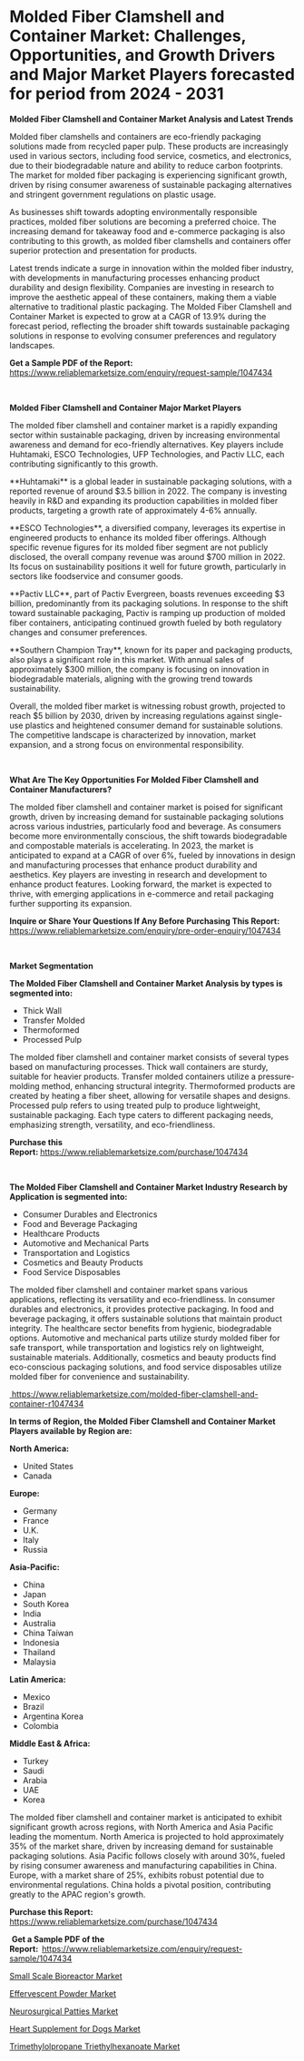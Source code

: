 <p><h1>Molded Fiber Clamshell and Container Market: Challenges, Opportunities, and Growth Drivers and Major Market Players forecasted for period from 2024 - 2031</h1></p><p><strong>Molded Fiber Clamshell and Container Market Analysis and Latest Trends</strong></p>
<p><p>Molded fiber clamshells and containers are eco-friendly packaging solutions made from recycled paper pulp. These products are increasingly used in various sectors, including food service, cosmetics, and electronics, due to their biodegradable nature and ability to reduce carbon footprints. The market for molded fiber packaging is experiencing significant growth, driven by rising consumer awareness of sustainable packaging alternatives and stringent government regulations on plastic usage. </p><p>As businesses shift towards adopting environmentally responsible practices, molded fiber solutions are becoming a preferred choice. The increasing demand for takeaway food and e-commerce packaging is also contributing to this growth, as molded fiber clamshells and containers offer superior protection and presentation for products. </p><p>Latest trends indicate a surge in innovation within the molded fiber industry, with developments in manufacturing processes enhancing product durability and design flexibility. Companies are investing in research to improve the aesthetic appeal of these containers, making them a viable alternative to traditional plastic packaging. The Molded Fiber Clamshell and Container Market is expected to grow at a CAGR of 13.9% during the forecast period, reflecting the broader shift towards sustainable packaging solutions in response to evolving consumer preferences and regulatory landscapes.</p></p>
<p><strong>Get a Sample PDF of the Report:&nbsp;</strong> <a href="https://www.reliablemarketsize.com/enquiry/request-sample/1047434?utm_campaign=1839&utm_medium=2&utm_source=Github&utm_content=ia&utm_term=06122024&utm_id=molded-fiber-clamshell-and-container">https://www.reliablemarketsize.com/enquiry/request-sample/1047434</a></p>
<p>&nbsp;</p>
<p><strong>Molded Fiber Clamshell and Container Major Market Players</strong></p>
<p><p>The molded fiber clamshell and container market is a rapidly expanding sector within sustainable packaging, driven by increasing environmental awareness and demand for eco-friendly alternatives. Key players include Huhtamaki, ESCO Technologies, UFP Technologies, and Pactiv LLC, each contributing significantly to this growth.</p><p>**Huhtamaki** is a global leader in sustainable packaging solutions, with a reported revenue of around $3.5 billion in 2022. The company is investing heavily in R&D and expanding its production capabilities in molded fiber products, targeting a growth rate of approximately 4-6% annually.</p><p>**ESCO Technologies**, a diversified company, leverages its expertise in engineered products to enhance its molded fiber offerings. Although specific revenue figures for its molded fiber segment are not publicly disclosed, the overall company revenue was around $700 million in 2022. Its focus on sustainability positions it well for future growth, particularly in sectors like foodservice and consumer goods.</p><p>**Pactiv LLC**, part of Pactiv Evergreen, boasts revenues exceeding $3 billion, predominantly from its packaging solutions. In response to the shift toward sustainable packaging, Pactiv is ramping up production of molded fiber containers, anticipating continued growth fueled by both regulatory changes and consumer preferences.</p><p>**Southern Champion Tray**, known for its paper and packaging products, also plays a significant role in this market. With annual sales of approximately $300 million, the company is focusing on innovation in biodegradable materials, aligning with the growing trend towards sustainability.</p><p>Overall, the molded fiber market is witnessing robust growth, projected to reach $5 billion by 2030, driven by increasing regulations against single-use plastics and heightened consumer demand for sustainable solutions. The competitive landscape is characterized by innovation, market expansion, and a strong focus on environmental responsibility.</p></p>
<p>&nbsp;</p>
<p><strong>What Are The Key Opportunities For Molded Fiber Clamshell and Container Manufacturers?</strong></p>
<p><p>The molded fiber clamshell and container market is poised for significant growth, driven by increasing demand for sustainable packaging solutions across various industries, particularly food and beverage. As consumers become more environmentally conscious, the shift towards biodegradable and compostable materials is accelerating. In 2023, the market is anticipated to expand at a CAGR of over 6%, fueled by innovations in design and manufacturing processes that enhance product durability and aesthetics. Key players are investing in research and development to enhance product features. Looking forward, the market is expected to thrive, with emerging applications in e-commerce and retail packaging further supporting its expansion.</p></p>
<p><strong>Inquire or Share Your Questions If Any Before Purchasing This Report:</strong> <a href="https://www.reliablemarketsize.com/enquiry/pre-order-enquiry/1047434?utm_campaign=1839&utm_medium=2&utm_source=Github&utm_content=ia&utm_term=06122024&utm_id=molded-fiber-clamshell-and-container">https://www.reliablemarketsize.com/enquiry/pre-order-enquiry/1047434</a></p>
<p>&nbsp;</p>
<p><strong>Market Segmentation</strong></p>
<p><strong>The Molded Fiber Clamshell and Container Market Analysis by types is segmented into:</strong></p>
<p><ul><li>Thick Wall</li><li>Transfer Molded</li><li>Thermoformed</li><li>Processed Pulp</li></ul></p>
<p><p>The molded fiber clamshell and container market consists of several types based on manufacturing processes. Thick wall containers are sturdy, suitable for heavier products. Transfer molded containers utilize a pressure-molding method, enhancing structural integrity. Thermoformed products are created by heating a fiber sheet, allowing for versatile shapes and designs. Processed pulp refers to using treated pulp to produce lightweight, sustainable packaging. Each type caters to different packaging needs, emphasizing strength, versatility, and eco-friendliness.</p></p>
<p><strong>Purchase this Report:&nbsp;</strong><a href="https://www.reliablemarketsize.com/purchase/1047434?utm_campaign=1839&utm_medium=2&utm_source=Github&utm_content=ia&utm_term=06122024&utm_id=molded-fiber-clamshell-and-container">https://www.reliablemarketsize.com/purchase/1047434</a></p>
<p>&nbsp;</p>
<p><strong>The Molded Fiber Clamshell and Container Market Industry Research by Application is segmented into:</strong></p>
<p><ul><li>Consumer Durables and Electronics</li><li>Food and Beverage Packaging</li><li>Healthcare Products</li><li>Automotive and Mechanical Parts</li><li>Transportation and Logistics</li><li>Cosmetics and Beauty Products</li><li>Food Service Disposables</li></ul></p>
<p><p>The molded fiber clamshell and container market spans various applications, reflecting its versatility and eco-friendliness. In consumer durables and electronics, it provides protective packaging. In food and beverage packaging, it offers sustainable solutions that maintain product integrity. The healthcare sector benefits from hygienic, biodegradable options. Automotive and mechanical parts utilize sturdy molded fiber for safe transport, while transportation and logistics rely on lightweight, sustainable materials. Additionally, cosmetics and beauty products find eco-conscious packaging solutions, and food service disposables utilize molded fiber for convenience and sustainability.</p></p>
<p><a href="https://www.reliablemarketsize.com/molded-fiber-clamshell-and-container-r1047434?utm_campaign=1839&utm_medium=2&utm_source=Github&utm_content=ia&utm_term=06122024&utm_id=molded-fiber-clamshell-and-container">&nbsp;https://www.reliablemarketsize.com/molded-fiber-clamshell-and-container-r1047434</a></p>
<p><strong>In terms of Region, the Molded Fiber Clamshell and Container Market Players available by Region are:</strong></p>
<p>
    <p> <strong> North America: </strong>
        <ul>
            <li>United States</li>
            <li>Canada</li>
        </ul>
        </p> 
    <p> <strong> Europe: </strong>
        <ul>
            <li>Germany</li>
            <li>France</li>
            <li>U.K.</li>
            <li>Italy</li>
            <li>Russia</li>
        </ul>
        </p> 
    <p> <strong> Asia-Pacific: </strong>
        <ul>
            <li>China</li>
            <li>Japan</li>
            <li>South Korea</li>
            <li>India</li>
            <li>Australia</li>
            <li>China Taiwan</li>
            <li>Indonesia</li>
            <li>Thailand</li>
            <li>Malaysia</li>
        </ul>
        </p> 
    <p> <strong> Latin America: </strong>
        <ul>
            <li>Mexico</li>
            <li>Brazil</li>
            <li>Argentina Korea</li>
            <li>Colombia</li>
        </ul>
        </p> 
    <p> <strong> Middle East & Africa: </strong>
        <ul>
            <li>Turkey</li>
            <li>Saudi</li>
            <li>Arabia</li>
            <li>UAE</li>
            <li>Korea</li>
        </ul>
    </p>
    </p>
<p><p>The molded fiber clamshell and container market is anticipated to exhibit significant growth across regions, with North America and Asia Pacific leading the momentum. North America is projected to hold approximately 35% of the market share, driven by increasing demand for sustainable packaging solutions. Asia Pacific follows closely with around 30%, fueled by rising consumer awareness and manufacturing capabilities in China. Europe, with a market share of 25%, exhibits robust potential due to environmental regulations. China holds a pivotal position, contributing greatly to the APAC region's growth.</p></p>
<p><strong>Purchase this Report: </strong><a href="https://www.reliablemarketsize.com/purchase/1047434?utm_campaign=1839&utm_medium=2&utm_source=Github&utm_content=ia&utm_term=06122024&utm_id=molded-fiber-clamshell-and-container">https://www.reliablemarketsize.com/purchase/1047434</a></p>
<p>&nbsp;<strong>Get a Sample PDF of the Report:&nbsp;&nbsp;</strong><a href="https://www.reliablemarketsize.com/enquiry/request-sample/1047434?utm_campaign=1839&utm_medium=2&utm_source=Github&utm_content=ia&utm_term=06122024&utm_id=molded-fiber-clamshell-and-container">https://www.reliablemarketsize.com/enquiry/request-sample/1047434</a></p>
<p><strong></strong></p>
<p><p><a href="https://www.linkedin.com/pulse/industry-experts-project-small-scale-bioreactor-market-wetze?utm_campaign=1839&utm_medium=2&utm_source=Github&utm_content=ia&utm_term=06122024&utm_id=molded-fiber-clamshell-and-container">Small Scale Bioreactor Market</a></p><p><a href="https://www.linkedin.com/pulse/market-revenue-growth-forecast-effervescent-powder-72-cagr-ascje?utm_campaign=1839&utm_medium=2&utm_source=Github&utm_content=ia&utm_term=06122024&utm_id=molded-fiber-clamshell-and-container">Effervescent Powder Market</a></p><p><a href="https://issuu.com/reportprime-2/docs/neurosurgical-patties-market-size-2030.pptx?utm_campaign=1839&utm_medium=2&utm_source=Github&utm_content=ia&utm_term=06122024&utm_id=molded-fiber-clamshell-and-container">Neurosurgical Patties Market</a></p><p><a href="https://issuu.com/reportprime-2/docs/heart-supplement-for-dogs-market-size-2030.pptx?utm_campaign=1839&utm_medium=2&utm_source=Github&utm_content=ia&utm_term=06122024&utm_id=molded-fiber-clamshell-and-container">Heart Supplement for Dogs Market</a></p><p><a href="https://www.linkedin.com/pulse/global-trimethylolpropane-triethylhexanoate-market-forecast-9zjbe?utm_campaign=1839&utm_medium=2&utm_source=Github&utm_content=ia&utm_term=06122024&utm_id=molded-fiber-clamshell-and-container">Trimethylolpropane Triethylhexanoate Market</a></p></p>